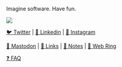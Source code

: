 Imagine software. Have fun.

![](https://amorris.ca/img/p10.008.jpg)

[🐦 Twitter](https://twitter.com/AAorris) | [🤵 Linkedin](https://www.linkedin.com/in/aaorris/) | [📸 Instagram](https://www.instagram.com/amorrisa/)

[🐘 Mastodon](https://merveilles.town/@amorris) | [🔗 Links](https://amorris.ca/links) | [📜 Notes](https://amorris.ca/notes) | [💫 Web Ring](https://webring.xxiivv.com/)

[❓ FAQ](https://rep.ly/aaorris)
